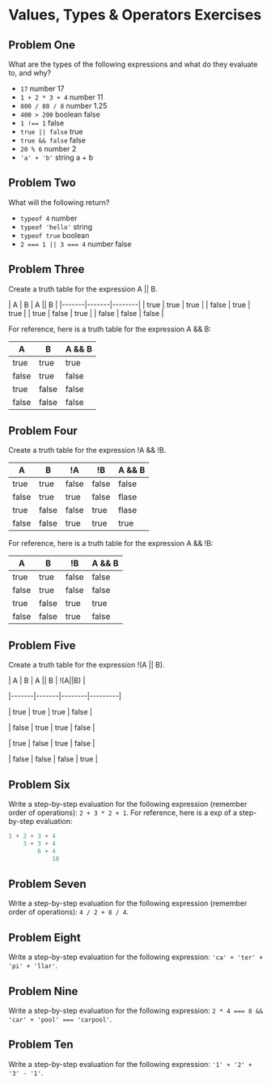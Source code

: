 # Values, Types & Operators Exercises

## Problem One

What are the types of the following expressions and what do they evaluate to, and why?

* `17`
number
17
* `1 + 2 * 3 + 4`
number
11
* `800 / 80 / 8`
number
1.25
* `400 > 200`
boolean
false
* `1 !== 1`
false
* `true || false`
true
* `true && false`
false 
* `20 % 6`
number
2
* `'a' + 'b'`
string
a + b

## Problem Two

What will the following return?

* `typeof 4`
number
*  `typeof 'hello'`
string
*  `typeof true`
boolean
* `2 === 1 || 3 === 4`
number
false

## Problem Three

Create a truth table for the expression A || B.

|   A   |   B   | A || B | 
|-------|-------|--------|
| true  | true  |  true  |
| false | true  | true   |
| true  | false | true   |
| false | false | false  | 

For reference, here is a truth table for the expression A && B:



|   A   |   B   | A && B | 
|-------|-------|--------|
| true  | true  | true  |
| false | true  | false |
| true  | false | false |
| false | false | false | 


## Problem Four

Create a truth table for the expression !A && !B.

|   A   |   B   | !A     |  !B   | A && B | 
|-------|-------|--------|-------|--------|
| true  | true  | false  |false  | false  |
| false | true  | true   |false  | flase  |
| true  | false | false  | true  | flase  |
| false | false | true   | true  | true   | 

For reference, here is a truth table for the expression A && !B:



|   A   |   B   |   !B   | A && B | 
|-------|-------|--------|--------|
| true  | true  | false  | false |
| false | true  | false  | false |
| true  | false | true   | true  |
| false | false |  true  | false | 

## Problem Five

Create a truth table for the expression !(A || B).

|   A   |   B   | A || B | !(A||B) |

|-------|-------|--------|---------|

| true  | true  |  true  | false   |

| false | true  | true   | false   |

| true  | false | true   | false   |

| false | false | false  | true    |

## Problem Six

Write a step-by-step evaluation for the following expression (remember order of operations): `2 + 3 * 2 + 1`.
  For reference, here is a exp of a step-by-step evaluation: 
  ```js
  1 + 2 + 3 + 4  
      3 + 3 + 4
          6 + 4
              10
  ```
  
 ## Problem Seven
 
 Write a step-by-step evaluation for the following expression (remember order of operations): `4 / 2 + 8 / 4`.
 
 ## Problem Eight
 
 Write a step-by-step evaluation for the following expression: `'ca' + 'ter' + 'pi' + 'llar'`.
 
 ## Problem Nine
 
 Write a step-by-step evaluation for the following expression: `2 * 4 === 8 && 'car' + 'pool' === 'carpool'`.
 
 ## Problem Ten
 
  Write a step-by-step evaluation for the following expression: `'1' + '2' + '3' - '1'`.

  
